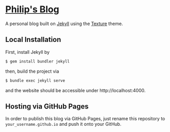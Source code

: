 # [Philip's Blog](http:://philip-jordan.github.io)

A personal blog built on [Jekyll](https://jekyllrb.com/) using the [Texture](https://github.com/thelehhman/texture) theme.

## Local Installation

First, install Jekyll by

```bash
$ gem install bundler jekyll
```

then, build the project via

```bash
$ bundle exec jekyll serve
```

and the website should be accessible under http://localhost:4000.

## Hosting via GitHub Pages

In order to publish this blog via GitHub Pages, just rename this repository to `your_username.github.io` and push it onto your GitHub.
